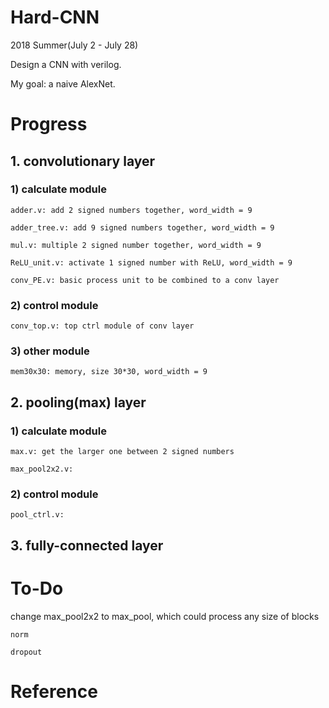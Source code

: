 # Hard-CNN
2018 Summer(July 2 - July 28)

Design a CNN with verilog.

My goal: a naive AlexNet.

# Progress

## 1. convolutionary layer
### 1) calculate module
    adder.v: add 2 signed numbers together, word_width = 9

    adder_tree.v: add 9 signed numbers together, word_width = 9
        
    mul.v: multiple 2 signed number together, word_width = 9

    ReLU_unit.v: activate 1 signed number with ReLU, word_width = 9

    conv_PE.v: basic process unit to be combined to a conv layer
### 2) control module
    conv_top.v: top ctrl module of conv layer

### 3) other module
    mem30x30: memory, size 30*30, word_width = 9

## 2. pooling(max) layer
### 1) calculate module
    max.v: get the larger one between 2 signed numbers

    max_pool2x2.v: 
### 2) control module
    pool_ctrl.v: 

## 3. fully-connected layer


# To-Do

change max_pool2x2 to max_pool, which could process any size of blocks 

    norm

    dropout

# Reference
